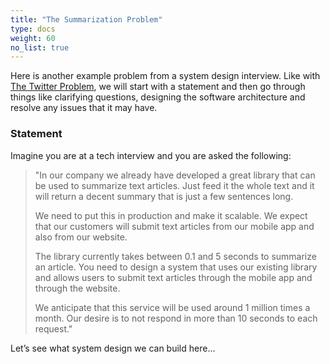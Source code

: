 ```yaml
---
title: "The Summarization Problem"
type: docs
weight: 60
no_list: true
---
```

Here is another example problem from a system design interview. Like with [The Twitter Problem](/system-design/the-twitter-problem/intro-and-statement), we will start with a statement and then go through things like clarifying questions, designing the software architecture and resolve any issues that it may have.

### Statement

Imagine you are at a tech interview and you are asked the following:

<blockquote><p>"In our company we already have developed a great library that can be used to summarize text articles. Just feed it the whole text and it will return a decent summary that is just a few sentences long.</p>

<p>We need to put this in production and make it scalable. We expect that our customers will submit text articles from our mobile app and also from our website.</p>

<p>The library currently takes between 0.1 and 5 seconds to summarize an article. You need to design a system that uses our existing library and allows users to submit text articles through the mobile app and through the website.</p>

<p>We anticipate that this service will be used around 1 million times a month. Our desire is to not respond in more than 10 seconds to each request."</p></blockquote>

Let’s see what system design we can build here...
